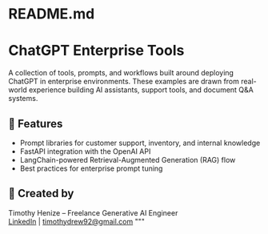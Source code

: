 # README.md

# ChatGPT Enterprise Tools

A collection of tools, prompts, and workflows built around deploying ChatGPT in enterprise environments.
These examples are drawn from real-world experience building AI assistants, support tools, and document Q&A systems.

## 🔧 Features
- Prompt libraries for customer support, inventory, and internal knowledge
- FastAPI integration with the OpenAI API
- LangChain-powered Retrieval-Augmented Generation (RAG) flow
- Best practices for enterprise prompt tuning

## 👤 Created by
Timothy Henize – Freelance Generative AI Engineer  
[LinkedIn](https://www.linkedin.com/in/timothy-henize-mha-327a2a163) | [timothydrew92@gmail.com](mailto:timothydrew92@gmail.com)
"""
